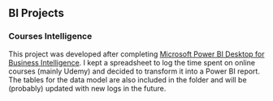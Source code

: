 ## BI Projects

### Courses Intelligence
This project was developed after completing [Microsoft Power BI Desktop for Business Intelligence](https://www.udemy.com/course/microsoft-power-bi-up-running-with-power-bi-desktop/). I kept a spreadsheet to log the time spent on online courses (mainly Udemy) and decided to transform it into a Power BI report. The tables for the data model are also included in the folder and will be (probably) updated with new logs in the future.
